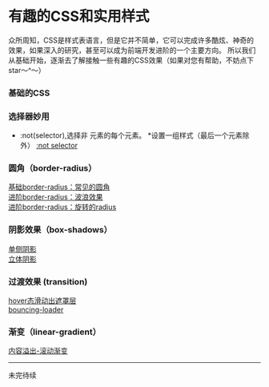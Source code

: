 # 有趣的CSS和实用样式

众所周知，CSS是样式表语言，但是它并不简单，它可以完成许多酷炫、神奇的效果，如果深入的研究，甚至可以成为前端开发进阶的一个主要方向。
所以我们从基础开始，逐渐去了解接触一些有趣的CSS效果（如果对您有帮助，不妨点下star～^～）


### 基础的CSS

### 选择器妙用
* :not(selector),选择非 <selector> 元素的每个元素。
  *设置一组样式（最后一个元素除外） [:not selector](https://webbj97.github.io/Interesting-CSS/CSS3/selector/not.html)

### 圆角（border-radius）
[基础border-radius：常见的圆角](https://webbj97.github.io/Interesting-CSS/CSS3/radius/radius.html)  
[进阶border-radius：波浪效果](https://webbj97.github.io/Interesting-CSS/CSS3/radius/radius-wave.html)  
[进阶border-radius：旋转的radius](https://webbj97.github.io/Interesting-CSS/CSS3/radius/radius-rotote.html)  

### 阴影效果（box-shadows）
[单侧阴影](https://webbj97.github.io/Interesting-CSS/CSS3/shadow/one.html)  
[立体阴影](https://webbj97.github.io/Interesting-CSS/CSS3/shadow/two.html)  

### 过渡效果 (transition)
[hover态滑动出遮罩层](https://webbj97.github.io/Interesting-CSS/CSS3/transition/one.html)  
[bouncing-loader](https://webbj97.github.io/Interesting-CSS/CSS3/animation/loading/bouncing.html)  

### 渐变（linear-gradient）

[内容溢出-滚动渐变](https://webbj97.github.io/Interesting-CSS/CSS3/linear/overflow-scroll-gradient.html)  

---
未完待续
